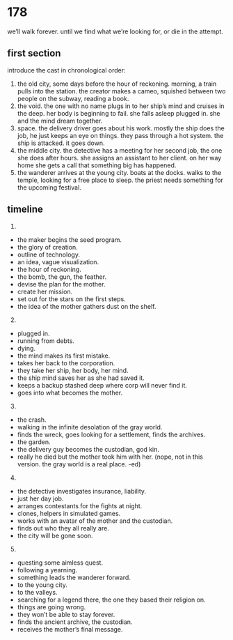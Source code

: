 # 178

we’ll walk forever.
until we find
what we’re looking for,
or die in the attempt.

## first section

introduce the cast in chronological order:

1. the old city, some days before the hour of reckoning. morning, a train pulls into the station. the creator makes a cameo, squished between two people on the subway, reading a book.
2. the void. the one with no name plugs in to her ship’s mind and cruises in the deep. her body is beginning to fail. she falls asleep plugged in. she and the mind dream together.
3. space. the delivery driver goes about his work. mostly the ship does the job, he just keeps an eye on things. they pass through a hot system. the ship is attacked. it goes down.
4. the middle city. the detective has a meeting for her second job, the one she does after hours. she assigns an assistant to her client. on her way home she gets a call that something big has happened.
5. the wanderer arrives at the young city. boats at the docks. walks to the temple, looking for a free place to sleep. the priest needs something for the upcoming festival.

## timeline

1.
- the maker begins the seed program.
- the glory of creation.
- outline of technology.
- an idea, vague visualization.
- the hour of reckoning.
- the bomb, the gun, the feather.
- devise the plan for the mother.
- create her mission.
- set out for the stars on the first steps.
- the idea of the mother gathers dust on the shelf.

2.
- plugged in.
- running from debts.
- dying.
- the mind makes its first mistake.
- takes her back to the corporation.
- they take her ship, her body, her mind.
- the ship mind saves her as she had saved it.
- keeps a backup stashed deep where corp will never find it.
- goes into what becomes the mother.

3.
- the crash.
- walking in the infinite desolation of the gray world.
- finds the wreck, goes looking for a settlement, finds the archives.
- the garden.
- the delivery guy becomes the custodian, god kin.
- really he died but the mother took him with her. (nope, not in this version. the gray world is a real place. -ed)

4.
- the detective investigates insurance, liability.
- just her day job.
- arranges contestants for the fights at night.
- clones, helpers in simulated games.
- works with an avatar of the mother and the custodian.
- finds out who they all really are.
- the city will be gone soon.

5.
- questing some aimless quest.
- following a yearning.
- something leads the wanderer forward.
- to the young city.
- to the valleys.
- searching for a legend there, the one they based their religion on.
- things are going wrong.
- they won’t be able to stay forever.
- finds the ancient archive, the custodian.
- receives the mother’s final message.


